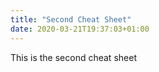```yaml
---
title: "Second Cheat Sheet"
date: 2020-03-21T19:37:03+01:00
---
```


This is the second cheat sheet
